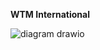 **WTM International**

![diagram drawio](https://user-images.githubusercontent.com/35783814/208186114-2581287b-fe93-42fd-8281-9c3f715d6567.png)
